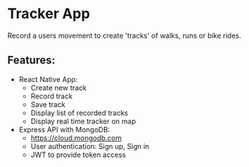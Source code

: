 # Tracker App

Record a users movement to create 'tracks' of walks, runs or bike rides.

## Features:

- React Native App:
  - Create new track
  - Record track
  - Save track
  - Display list of recorded tracks
  - Display real time tracker on map
- Express API with MongoDB:
  - https://cloud.mongodb.com
  - User authentication: Sign up, Sign in
  - JWT to provide token access
